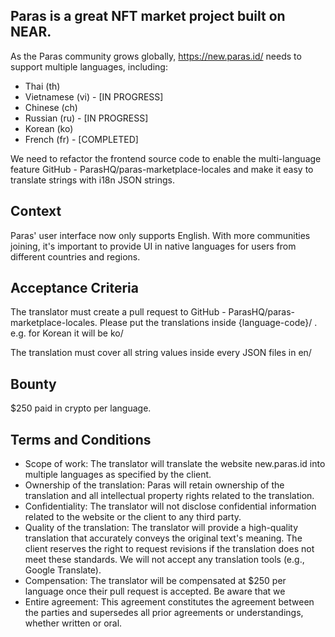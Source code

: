 ## Paras is a great NFT market project built on NEAR.

As the Paras community grows globally, https://new.paras.id/ needs to support multiple languages, including:

- Thai (th)
- Vietnamese (vi) - [IN PROGRESS]
- Chinese (ch) 
- Russian (ru) - [IN PROGRESS]
- Korean (ko)
- French (fr) - [COMPLETED]

We need to refactor the frontend source code to enable the multi-language feature GitHub - ParasHQ/paras-marketplace-locales and make it easy to translate strings with i18n JSON strings.

## Context

Paras' user interface now only supports English. With more communities joining, it's important to provide UI in native languages for users from different countries and regions.

## Acceptance Criteria

The translator must create a pull request to GitHub - ParasHQ/paras-marketplace-locales. Please put the translations inside {language-code}/ . e.g. for Korean it will be ko/

The translation must cover all string values inside every JSON files in en/

## Bounty

$250 paid in crypto per language.

## Terms and Conditions

- Scope of work: The translator will translate the website new.paras.id into multiple languages as specified by the client.
- Ownership of the translation: Paras will retain ownership of the translation and all intellectual property rights related to the translation.
- Confidentiality: The translator will not disclose confidential information related to the website or the client to any third party.
- Quality of the translation: The translator will provide a high-quality translation that accurately conveys the original text's meaning. The client reserves the right to request revisions if the translation does not meet these standards. We will not accept any translation tools (e.g., Google Translate).
- Compensation: The translator will be compensated at $250 per language once their pull request is accepted. Be aware that we
- Entire agreement: This agreement constitutes the agreement between the parties and supersedes all prior agreements or understandings, whether written or oral.
